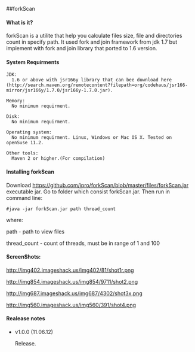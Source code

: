 ##forkScan

#### What is it?
forkScan is a utilite that help you calculate files size, file and directories count in specify path. It used fork and join framework from jdk 1.7 but implement with fork and join library that ported to 1.6 version. 

#### System Requirments
    JDK:
      1.6 or above with jsr166y library that can bee download here (http://search.maven.org/remotecontent?filepath=org/codehaus/jsr166-mirror/jsr166y/1.7.0/jsr166y-1.7.0.jar).
    
    Memory:
      No minimum requirment.

    Disk:
      No minimum requirment.

    Operating system:
      No minimum requirment. Linux, Windows or Mac OS X. Tested on openSuse 11.2.

    Other tools:
      Maven 2 or higher.(For compilation)

#### Installing forkScan
Download https://github.com/jpro/forkScan/blob/master/files/forkScan.jar executable jar.
Go to folder which consist forkScan.jar. Then run in command line:

	#java -jar forkScan.jar path thread_count
where:

path - path to view files

thread_count - count of threads, must be in range of 1 and 100

#### ScreenShots:
http://img402.imageshack.us/img402/81/shot1r.png

http://img854.imageshack.us/img854/9711/shot2.png

http://img687.imageshack.us/img687/4302/shot3x.png

http://img560.imageshack.us/img560/391/shot4.png

#### Realease notes
- v1.0.0 (11.06.12)

    Release.